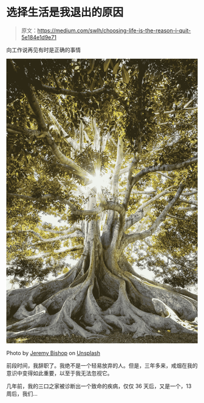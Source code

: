 # 选择生活是我退出的原因

> 原文：<https://medium.com/swlh/choosing-life-is-the-reason-i-quit-5e184e1d9e71>

向工作说再见有时是正确的事情

![](img/cb791b74fe0269c7bc29c3dcde55c390.png)

Photo by [Jeremy Bishop](https://unsplash.com/photos/EwKXn5CapA4?utm_source=unsplash&utm_medium=referral&utm_content=creditCopyText) on [Unsplash](https://unsplash.com/search/photos/life?utm_source=unsplash&utm_medium=referral&utm_content=creditCopyText)

前段时间，我辞职了。我绝不是一个轻易放弃的人。但是，三年多来，戒烟在我的意识中变得如此重要，以至于我无法忽视它。

几年前，我的三口之家被诊断出一个致命的疾病，仅仅 36 天后，又是一个，13 周后，我们…